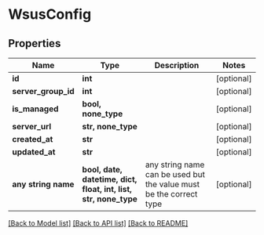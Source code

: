# WsusConfig


## Properties
Name | Type | Description | Notes
------------ | ------------- | ------------- | -------------
**id** | **int** |  | [optional] 
**server_group_id** | **int** |  | [optional] 
**is_managed** | **bool, none_type** |  | [optional] 
**server_url** | **str, none_type** |  | [optional] 
**created_at** | **str** |  | [optional] 
**updated_at** | **str** |  | [optional] 
**any string name** | **bool, date, datetime, dict, float, int, list, str, none_type** | any string name can be used but the value must be the correct type | [optional]

[[Back to Model list]](../README.md#documentation-for-models) [[Back to API list]](../README.md#documentation-for-api-endpoints) [[Back to README]](../README.md)


